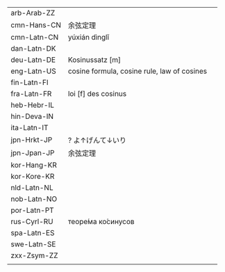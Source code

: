 | | | |
|-|-|-|
| arb-Arab-ZZ |  |  |
| cmn-Hans-CN | 余弦定理 |  |
| cmn-Latn-CN | yúxián dìnglǐ |  |
| dan-Latn-DK |  |  |
| deu-Latn-DE | Kosinussatz [m] |  |
| eng-Latn-US | cosine formula, cosine rule, law of cosines |  |
| fin-Latn-FI |  |  |
| fra-Latn-FR | loi [f] des cosinus |  |
| heb-Hebr-IL |  |  |
| hin-Deva-IN |  |  |
| ita-Latn-IT |  |  |
| jpn-Hrkt-JP | ? よ↑げんて↓いり |  |
| jpn-Jpan-JP | 余弦定理 |  |
| kor-Hang-KR |  |  |
| kor-Kore-KR |  |  |
| nld-Latn-NL |  |  |
| nob-Latn-NO |  |  |
| por-Latn-PT |  |  |
| rus-Cyrl-RU | теоре́ма ко́синусов |  |
| spa-Latn-ES |  |  |
| swe-Latn-SE |  |  |
| zxx-Zsym-ZZ |  |  |
|  |  |  |
